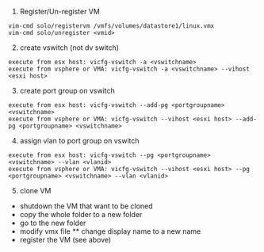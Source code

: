 1. Register/Un-register VM
```
vim-cmd solo/registervm /vmfs/volumes/datastore1/linux.vmx
vim-cmd solo/unregister <vmid>
```

2. create vswitch (not dv switch)
```
execute from esx host: vicfg-vswitch -a <vswitchname> 
execute from vsphere or VMA: vicfg-vswitch -a <vswitchname> --vihost <esxi host>
```

3. create port group on vswitch
```
execute from esx host: vicfg-vswitch --add-pg <portgroupname> <vswitchname>
execute from vsphere or VMA: vicfg-vswitch --vihost <esxi host> --add-pg <portgroupname> <vswitchname>
```

4. assign vlan to port group on vswitch
```
execute from esx host: vicfg-vswitch --pg <portgroupname> <vswitchname> --vlan <vlanid>
execute from vsphere or VMA: vicfg-vswitch --vihost <esxi host> --pg <portgroupname> <vswitchname> --vlan <vlanid>
```

5. clone VM
* shutdown the VM that want to be cloned
* copy the whole folder to a new folder
* go to the new folder
* modify vmx file
** change display name to a new name
* register the VM (see above)

